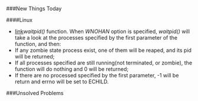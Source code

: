 ###New Things Today

####Linux
* [link](http://stackoverflow.com/questions/33508997/waitpid-wnohang-wuntraced-how-do-i-use-these)*waitpid()* function. When *WNOHAN* option is specified, *waitpid()* will take a look at the processes specified by the first parameter of the function, and then:
 * If any zombie state process exist, one of them will be reaped, and its pid will be returned;
 * If all processes specified are still running(not terminated, or zombie), the function will do nothing and 0 will be returned;
 * If there are no processed specified by the first parameter, -1 will be return and errno will be set to ECHILD.


###Unsolved Problems